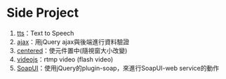 # Side Project
1. [tts](https://github.com/SpicyBoyd/side_project/blob/master/tts.js)：Text to Speech
2. [ajax](https://github.com/SpicyBoyd/side_project/blob/master/ajax.js)：用jQuery ajax與後端進行資料驗證
3. [centered](https://github.com/SpicyBoyd/side_project/blob/master/centered.js)：使元件置中(隨視窗大小改變)
4. [videojs](https://github.com/SpicyBoyd/side_project/blob/master/videojs.html)：rtmp video (flash video)
5. [SoapUI](https://github.com/SpicyBoyd/side_project/blob/master/soapUI.js)：使用jQuery的plugin-soap，來進行SoapUI-web service的動作
